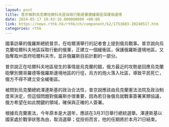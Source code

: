 ```yaml
---
layout: post
title: 普京稱對烏克蘭哈爾科夫區採取行動是要建緩衝區保護俄邊境
date: 2024-05-17 19:43:10.000000000 +08:00
link: https://news.rthk.hk/rthk/ch/component/k2/1753603-20240517.htm
categories: rthk
---
```


國事訪華的俄羅斯總統普京，在哈爾濱舉行的記者會上提到俄烏戰事。普京說向烏克蘭哈爾科夫地區採取行動的俄軍，正建立一個緩衝區，保護俄羅斯邊境地區，又指奪取州首府哈爾科夫市，並非俄羅斯目前計劃的一部分。

普京說正在哈爾科夫地區發生的事情是烏克蘭的錯，俄方最近的攻勢是回應烏克蘭砲擊別爾哥羅德等俄羅斯邊境地區的行徑，烏方的炮火落入社區，導致平民死亡，俄方不得不建立安全緩衝區。

被問到烏克蘭總統澤連斯基的政治合法性，普京說應該由烏克蘭憲法法院及政治制度來決定，但這個問題對俄羅斯亦很重要，因為若日後俄烏就戰事簽署某類協議，俄方希望在如此關鍵的領域，確保與正確的人簽署。

根據烏克蘭憲法，今年原本是大選年，應該在3月31日舉行總統選舉。澤連斯基以國家處於戰爭狀態為由，取消選舉；從技術而言，他的任期將於本月21日結束。
